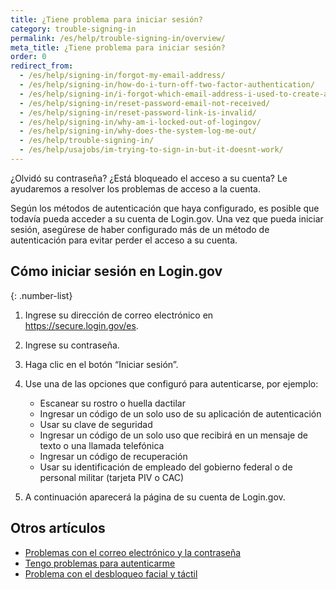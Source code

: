 ```yaml
---
title: ¿Tiene problema para iniciar sesión?
category: trouble-signing-in
permalink: /es/help/trouble-signing-in/overview/
meta_title: ¿Tiene problema para iniciar sesión?
order: 0
redirect_from:
  - /es/help/signing-in/forgot-my-email-address/
  - /es/help/signing-in/how-do-i-turn-off-two-factor-authentication/
  - /es/help/signing-in/i-forgot-which-email-address-i-used-to-create-an-account/
  - /es/help/signing-in/reset-password-email-not-received/
  - /es/help/signing-in/reset-password-link-is-invalid/
  - /es/help/signing-in/why-am-i-locked-out-of-logingov/
  - /es/help/signing-in/why-does-the-system-log-me-out/
  - /es/help/trouble-signing-in/
  - /es/help/usajobs/im-trying-to-sign-in-but-it-doesnt-work/
---
```


¿Olvidó su contraseña? ¿Está bloqueado el acceso a su cuenta? Le ayudaremos a resolver los problemas de acceso a la cuenta.

Según los métodos de autenticación que haya configurado, es posible que todavía pueda acceder a su cuenta de Login.gov. Una vez que pueda iniciar sesión, asegúrese de haber configurado más de un método de autenticación para evitar perder el acceso a su cuenta.

## Cómo iniciar sesión en Login.gov

{: .number-list}

1. Ingrese su dirección de correo electrónico en <https://secure.login.gov/es>.

2. Ingrese su contraseña.

3. Haga clic en el botón “Iniciar sesión”.

4. Use una de las opciones que configuró para autenticarse, por ejemplo:
   * Escanear su rostro o huella dactilar
   * Ingresar un código de un solo uso de su aplicación de autenticación
   * Usar su clave de seguridad
   * Ingresar un código de un solo uso que recibirá en un mensaje de texto o una llamada telefónica
   * Ingresar un código de recuperación
   * Usar su identificación de empleado del gobierno federal o de personal militar (tarjeta PIV o CAC)

5. A continuación aparecerá la página de su cuenta de Login.gov.

## Otros artículos

* [Problemas con el correo electrónico y la contraseña](/es/help/trouble-signing-in/forgot-your-password/)
* [Tengo problemas para autenticarme](/es/help/trouble-signing-in/issues-with-authentication-methods/)
* [Problema con el desbloqueo facial y táctil](/es/help/trouble-signing-in/authentication/face-and-touch-unlock/)
